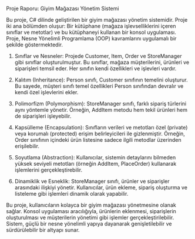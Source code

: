 Proje Raporu: Giyim Mağazası Yönetim Sistemi

Bu proje, C# dilinde geliştirilen bir giyim mağazası yönetim sistemidir. Proje iki ana bölümden oluşur: Bir kütüphane (mağaza işlevselliklerini içeren sınıflar ve metotlar) ve bu kütüphaneyi kullanan bir konsol uygulaması. Proje, Nesne Yönelimli Programlama (OOP) kavramlarını uygulamalı bir şekilde göstermektedir.

1.	Sınıflar ve Nesneler: Projede Customer, Item, Order ve StoreManager gibi sınıflar oluşturulmuştur. Bu sınıflar, mağaza müşterilerini, ürünleri ve siparişleri temsil eder. Her sınıfın kendi özellikleri ve işlevleri vardır.

2.	Kalıtım (Inheritance): Person sınıfı, Customer sınıfının temelini oluşturur. Bu sayede, müşteri sınıfı temel özellikleri Person sınıfından devralır ve kendi özel işlevlerini ekler.

3.	Polimorfizm (Polymorphism): StoreManager sınıfı, farklı sipariş türlerini aynı yöntemle yönetir. Örneğin, AddItem metodu hem tekil ürünleri hem de siparişleri işleyebilir.

4.	Kapsülleme (Encapsulation): Sınıfların verileri ve metotları özel (private) veya korumalı (protected) erişim belirleyicileri ile gizlenmiştir. Örneğin, Order sınıfının içindeki ürün listesine sadece ilgili metodlar üzerinden erişilebilir.

5.	Soyutlama (Abstraction): Kullanıcılar, sistemin detaylarını bilmeden yüksek seviyeli metotları (örneğin AddItem, PlaceOrder) kullanarak işlemlerini gerçekleştirebilir.

6.	Dinamiklik ve Esneklik: StoreManager sınıfı, ürünler ve siparişler arasındaki ilişkiyi yönetir. Kullanıcılar, ürün ekleme, sipariş oluşturma ve listeleme gibi işlemleri dinamik olarak yapabilir.

Bu proje, kullanıcıların kolayca bir giyim mağazası yönetmesine olanak sağlar. Konsol uygulaması aracılığıyla, ürünlerin eklenmesi, siparişlerin oluşturulması ve müşterilerin yönetimi gibi işlemler gerçekleştirilebilir. Sistem, güçlü bir nesne yönelimli yapıya dayanarak genişletilebilir ve sürdürülebilir bir altyapı sunar.

